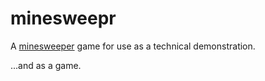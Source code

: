 # minesweepr

A [minesweeper](http://gaming.wikia.com/wiki/Minesweeper) game for use as a technical demonstration. 

...and as a game.
